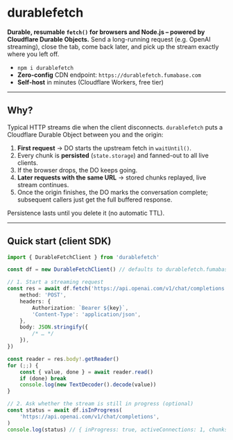 # durablefetch

**Durable, resumable `fetch()` for browsers and Node.js – powered by Cloudflare Durable Objects.**
Send a long-running request (e.g. OpenAI streaming), close the tab, come back later, and pick up the stream exactly where you left off.

- `npm i durablefetch`
- **Zero-config** CDN endpoint: `https://durablefetch.fumabase.com`
- **Self-host** in minutes (Cloudflare Workers, free tier)

---

## Why?

Typical HTTP streams die when the client disconnects.
`durablefetch` puts a Cloudflare Durable Object between you and the origin:

1. **First request** → DO starts the upstream fetch in `waitUntil()`.
2. Every chunk is **persisted** (`state.storage`) and fanned-out to all live clients.
3. If the browser drops, the DO keeps going.
4. **Later requests with the same URL** → stored chunks replayed, live stream continues.
5. Once the origin finishes, the DO marks the conversation complete; subsequent callers just get the full buffered response.

Persistence lasts until you delete it (no automatic TTL).

---

## Quick start (client SDK)

```ts
import { DurableFetchClient } from 'durablefetch'

const df = new DurableFetchClient() // defaults to durablefetch.fumabase.com

// 1. Start a streaming request
const res = await df.fetch('https://api.openai.com/v1/chat/completions', {
    method: 'POST',
    headers: {
        Authorization: `Bearer ${key}`,
        'Content-Type': 'application/json',
    },
    body: JSON.stringify({
        /* … */
    }),
})

const reader = res.body!.getReader()
for (;;) {
    const { value, done } = await reader.read()
    if (done) break
    console.log(new TextDecoder().decode(value))
}

// 2. Ask whether the stream is still in progress (optional)
const status = await df.isInProgress(
    'https://api.openai.com/v1/chat/completions',
)
console.log(status) // { inProgress: true, activeConnections: 1, chunksStored: 42 }
```
